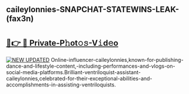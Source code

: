 ## caileylonnies-SNAPCHAT-STATEWINS-LEAK-(fax3n)


# <h2><a href="https://mediaupload.pro?-20M">🔗👉 🔴 Private-P𝚑ot𝚘𝚜-V𝚒d𝚎o</a></h2>

[![NEW UPDATED](https://i.imgur.com/0qMVB7G.gif)](https://mediaupload.pro?-20M)
Online-influencer-caileylonnies,known-for-publishing-dance-and-lifestyle-content,-including-performances-and-vlogs-on-social-media-platforms.Brilliant-ventriloquist-assistant-caileylonnies,celebrated-for-their-exceptional-abilities-and-accomplishments-in-assisting-ventriloquists.  